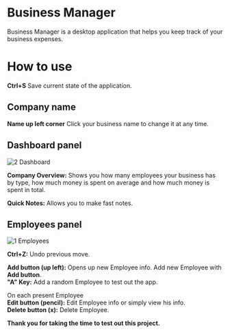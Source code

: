 # Business Manager 

Business Manager is a desktop application that helps you keep track of your business expenses.

# How to use

**Ctrl+S** Save current state of the application.

## Company name

**Name up left corner** Click your business name to change it at any time.

## Dashboard panel

![2 Dashboard](https://user-images.githubusercontent.com/115983223/196182337-5e11a96f-2856-4370-9722-b49f4da3e864.png)

**Company Overview:** Shows you how many employees your business has by type, how much money is spent on average and how much money is spent in total.

**Quick Notes:** Allows you to make fast notes.


## Employees panel

![1 Employees](https://user-images.githubusercontent.com/115983223/196182300-40bcf867-44a7-4217-acb5-841c742fe6ab.png)

**Ctrl+Z:** Undo previous move.

**Add button (up left):** Opens up new Employee info. Add new Employee with **Add button**.<br/>
**"A" Key:** Add a random Employee to test out the app.<br/>

On each present Employee<br/>
**Edit button (pencil):** Edit Employee info or simply view his info.<br/>
**Delete button (x):** Delete Employee.<br/>


**Thank you for taking the time to test out this project.**

